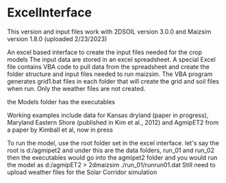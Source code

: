 # ExcelInterface
This version and input files work with 2DSOIL version 3.0.0 and Maizsim version 1.8.0 (uploaded 2/23/2023)

An excel based interface to create the input files needed for the crop models 
The input data are stored in an excel spreadsheet. 
A special Excel file contains VBA code to pull data from the spreadsheet and create the folder structure and input files needed to run maizsim. The VBA program generates grid1.bat files in each folder that will create the grid and soil files when run. Only the weather files are not created. 

the Models folder has the executables 

Working examples include data for Kansas dryland (paper in progress), Maryland Eastern Shore (published in Kim et al., 2012) 
and AgmipET2 from a paper by Kimball et al, now in press

To run the model, use the root folder set in the excel interface.
let's say the root is d:/agmipet2 and under this are the data folders, run_01 and run_02
then the executables would go into the agmipet2 folder and you would run the model as
d:/agmipET2 > 2dmaizsim ./run_01/runrun01.dat
Still need to upload weather files for the Solar Corridor simulation
